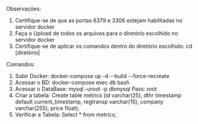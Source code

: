 Observações:
1) Certifique-se de que as portas 6379 e 3306 estejam habilitadas no servidor docker 
2) Faça o Upload de todos os arquivos para o diretório escolhido no servidor docker
3) Certifique-se de aplicar os comandos dentro do diretório escolhido: cd [diretório]

Comandos:
1) Subir Docker: docker-compose up -d --build --force-recreate
2) Acessar o BD: docker-compose exec db bash
3) Acessar o DataBase: mysql -uroot -p dbmysql
                       Pass: root
4) Criar a tabela: Create table metrics (id varchar(25), dthr timestamp default current_timestamp, regtransp varchar(15), company varchar(255), price float);
5) Verificar a Tabela: Select * from metrics;
